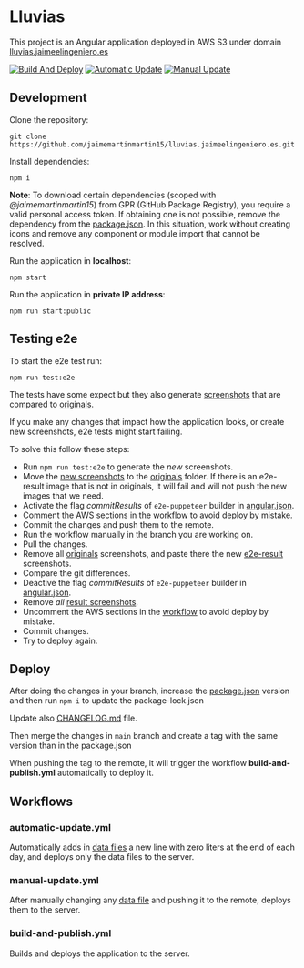 # Lluvias

This project is an Angular application deployed in AWS S3 under domain [lluvias.jaimeelingeniero.es](https://lluvias.jaimeelingeniero.es)

[![Build And Deploy](https://github.com/jaimemartinmartin15/lluvias.jaimeelingeniero.es/actions/workflows/build-and-publish.yml/badge.svg)](https://github.com/jaimemartinmartin15/lluvias.jaimeelingeniero.es/actions/workflows/build-and-publish.yml) [![Automatic Update](https://github.com/jaimemartinmartin15/lluvias.jaimeelingeniero.es/actions/workflows/automatic-update.yml/badge.svg)](https://github.com/jaimemartinmartin15/lluvias.jaimeelingeniero.es/actions/workflows/automatic-update.yml) [![Manual Update](https://github.com/jaimemartinmartin15/lluvias.jaimeelingeniero.es/actions/workflows/manual-update.yml/badge.svg)](https://github.com/jaimemartinmartin15/lluvias.jaimeelingeniero.es/actions/workflows/manual-update.yml)

## Development

Clone the repository:

```text
git clone https://github.com/jaimemartinmartin15/lluvias.jaimeelingeniero.es.git
```

Install dependencies:

```text
npm i
```

**Note**: To download certain dependencies (scoped with _@jaimemartinmartin15_) from GPR (GitHub Package Registry), you  require a valid personal access token. If obtaining one is not possible, remove the dependency from the [package.json](./package.json). In this situation, work without creating icons and remove any component or module import that cannot be resolved.

Run the application in **localhost**:

```text
npm start
```

Run the application in **private IP address**:

```text
npm run start:public
```

## Testing e2e

To start the e2e test run:

```text
npm run test:e2e
```

The tests have some expect but they also generate [screenshots](./e2e/screenshots/e2e-results/) that are compared to [originals](./e2e/screenshots/originals/).

If you make any changes that impact how the application looks, or create new screenshots, e2e tests might start failing.

To solve this follow these steps:

- Run `npm run test:e2e` to generate the _new_ screenshots.
- Move the [new screenshots](./e2e/screenshots/e2e-results) to the [originals](./e2e/screenshots/originals/) folder. If there is an e2e-result image that is not in originals, it will fail and will not push the new images that we need.
- Activate the flag _commitResults_ of `e2e-puppeteer` builder in [angular.json](angular.json).
- Comment the AWS sections in the [workflow](./.github/workflows//build-and-publish.yml) to avoid deploy by mistake.
- Commit the changes and push them to the remote.
- Run the workflow manually in the branch you are working on.
- Pull the changes.
- Remove all [originals](./e2e/screenshots/originals/) screenshots, and paste there the new [e2e-result](./e2e/screenshots/e2e-results) screenshots.
- Compare the git differences.
- Deactive the flag _commitResults_ of `e2e-puppeteer` builder in [angular.json](angular.json).
- Remove _all_ [result screenshots](./e2e/screenshots/e2e-results).
- Uncomment the AWS sections in the [workflow](./.github/workflows//build-and-publish.yml) to avoid deploy by mistake.
- Commit changes.
- Try to deploy again.

## Deploy

After doing the changes in your branch, increase the [package.json](./package.json) version and then run `npm i` to update the package-lock.json

Update also [CHANGELOG.md](./CHANGELOG.md) file.

Then merge the changes in `main` branch and create a tag with the same version than in the package.json

When pushing the tag to the remote, it will trigger the workflow **build-and-publish.yml** automatically to deploy it.

## Workflows

### automatic-update.yml

Automatically adds in [data files](./src/data/) a new line with zero liters at the end of each day, and deploys only the data files to the server.

### manual-update.yml

After manually changing any [data file](./src/data/) and pushing it to the remote, deploys them to the server.

### build-and-publish.yml

Builds and deploys the application to the server.
